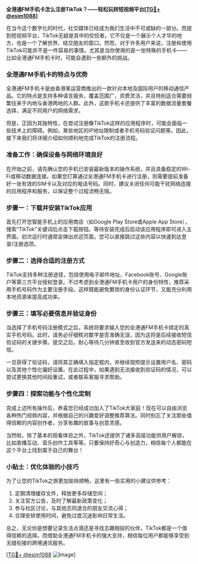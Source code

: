 **全港通FM手机卡怎么注册TikTok？——轻松玩转短视频平台[[TG💪+ @esim1088](https://t.me/s/esim1088)]**

在当今这个数字化的时代，社交媒体已经成为我们生活中不可或缺的一部分。而提到短视频平台，TikTok无疑是其中的佼佼者。它不仅是一个展示个人才华的地方，也是一个了解世界、结交朋友的窗口。然而，对于许多用户来说，注册和使用TikTok可能并不是一件容易的事情，尤其是当你使用的是一张特殊的手机卡——比如全港通FM手机卡时，可能会遇到一些额外的挑战。

### 全港通FM手机卡的特点与优势

全港通FM手机卡是由香港某运营商推出的一款针对本地及国际用户的移动通信产品。它的特点是支持多种语言服务，覆盖范围广，资费灵活，并且特别适合需要频繁往来于内地与香港两地的人群。此外，这款手机卡还提供了丰富的数据流量套餐选择，满足不同用户的网络需求。

但是，正因为其独特性，在尝试注册像TikTok这样的应用程序时，可能会面临一些技术上的障碍。例如，某些地区的IP地址限制或者手机号码验证问题等。因此，接下来我们将详细介绍如何顺利地完成TikTok的注册流程。

### 准备工作：确保设备与网络环境良好

在开始之前，请先确认您的手机已安装最新版本的操作系统，并且具备稳定的Wi-Fi或移动数据连接。如果您打算通过全港通FM手机卡进行注册，则需要提前准备好一张有效的SIM卡以及对应的电话号码。同时，建议关闭任何可能干扰网络连接的应用程序和服务，以保证整个过程流畅无阻。

### 步骤一：下载并安装TikTok应用

首先打开您智能手机上的应用商店（如Google Play Store或Apple App Store），搜索“TikTok”关键词后点击下载按钮。等待安装完成后启动该应用程序即可进入主界面。初次运行时通常会弹出欢迎页面，您可以直接跳过这些内容以快速到达登录/注册选项。

### 步骤二：选择合适的注册方式

TikTok支持多种注册途径，包括使用电子邮件地址、Facebook账号、Google账户等第三方平台授权登录。不过考虑到全港通FM手机卡用户的身份特性，推荐采用手机号码作为主要注册手段。这样既能避免繁琐的身份认证环节，又能充分利用本地资源来提高成功率。

### 步骤三：填写必要信息并验证身份

当选择了手机号码注册模式之后，系统将要求输入您的全港通FM手机卡绑定的真实手机号码。此时，请务必仔细核对数字是否准确无误，因为这将是后续接收短信验证码的关键步骤。提交之后，耐心等待几分钟直至收到官方发送来的动态密码短信。

一旦获得了验证码，请将其正确填入指定框内，并继续按照提示设置用户名、密码以及其他个性化偏好设置。在此过程中，如果遇到无法接收到验证码的情况，可以尝试更换其他时间段重试，或者联系客服寻求帮助。

### 步骤四：探索功能与个性化定制

完成上述所有操作后，恭喜您已经成功加入了TikTok大家庭！现在可以自由浏览各种热门视频内容，并根据自己的兴趣爱好调整推荐算法。同时别忘了关注那些值得信赖的内容创作者，分享有趣的故事与创意灵感。

当然啦，除了基本的观看体验之外，TikTok还提供了诸多高级功能供用户解锁，比如直播互动、音乐创作工具等等。只要保持好奇心与创造力，相信每个人都能在这个平台上找到属于自己的舞台！

### 小贴士：优化体验的小技巧

为了让您的TikTok之旅更加愉快顺畅，这里有一些实用的小建议供参考：

1. 定期清理缓存文件，释放更多存储空间；
2. 关注官方公告，及时了解最新政策变化；
3. 参与社区讨论，与其他志同道合的朋友交流心得；
4. 合理安排使用时间，避免过度沉迷影响日常生活。

总之，无论你是想要记录生活点滴还是寻找志趣相投的伙伴，TikTok都是一个值得信赖的选择。而借助全港通FM手机卡的强大支持，相信每位用户都能够享受到无缝衔接的跨境通讯服务。

[[TG💪+ @esim1088](https://t.me/s/esim1088) ![Image](https://i.postimg.cc/4NQfJmqS/Snipaste-2025-05-13-00-14-12.png)]